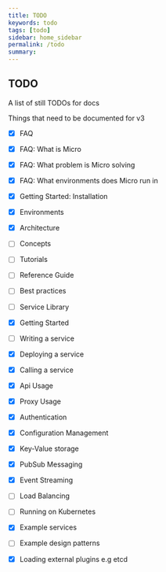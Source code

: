 ```yaml
---
title: TODO
keywords: todo
tags: [todo]
sidebar: home_sidebar
permalink: /todo
summary:
---
```


## TODO

A list of still TODOs for docs

Things that need to be documented for v3

- [x] FAQ
- [x] FAQ: What is Micro
- [x] FAQ: What problem is Micro solving
- [x] FAQ: What environments does Micro run in
- [x] Getting Started: Installation
- [x] Environments
- [x] Architecture
- [ ] Concepts
- [ ] Tutorials
- [ ] Reference Guide
- [ ] Best practices
- [ ] Service Library
- [x] Getting Started
- [ ] Writing a service
- [x] Deploying a service
- [x] Calling a service
- [x] Api Usage
- [x] Proxy Usage
- [x] Authentication
- [x] Configuration Management
- [x] Key-Value storage
- [x] PubSub Messaging
- [x] Event Streaming
- [ ] Load Balancing
- [ ] Running on Kubernetes
- [x] Example services
- [ ] Example design patterns
- [x] Loading external plugins e.g etcd 

